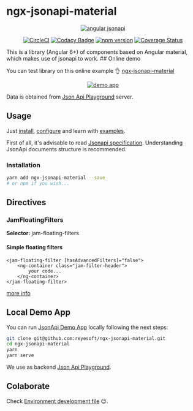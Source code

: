# ngx-jsonapi-material

<div align="center">

[![angular jsonapi](https://user-images.githubusercontent.com/938894/34119450-fa59fec0-e400-11e7-92c1-dd2aff2ebc00.png)](https://github.com/reyesoft/ngx-jsonapi-material)

[![CircleCI](https://circleci.com/gh/reyesoft/ngx-jsonapi-material.svg?style=svg)](https://circleci.com/gh/reyesoft/ngx-jsonapi-material) [![Codacy Badge](https://api.codacy.com/project/badge/Grade/b097196f7f544412a79a99080a41bbc1)](https://www.codacy.com/app/Swimlane/ngx-charts?utm_source=github.com&utm_medium=referral&utm_content=swimlane/ngx-charts&utm_campaign=Badge_Grade) [![npm version](https://badge.fury.io/js/ngx-jsonapi-material.png)](https://badge.fury.io/js/ngx-jsonapi-material) [![Coverage Status](https://coveralls.io/repos/github/reyesoft/ngx-jsonapi-material/badge.svg?branch=master)](https://coveralls.io/github/reyesoft/ngx-jsonapi-material?branch=master)

</div>
This is a library (Angular 6+) of components based on Angular material, which makes use of jsonapi to work.
## Online demo

You can test library on this online example 👌 [ngx-jsonapi-material](https://reyesoft.github.io/ngx-jsonapi-material/)

<div align="center">

[![demo app](https://user-images.githubusercontent.com/938894/39630783-c6f55ed4-4f86-11e8-9376-9acb587fe4c4.gif)](http://ngx-jsonapi-material.reyesoft.com/)

</div>

Data is obtained from [Json Api Playground](http://jsonapiplayground.reyesoft.com/) server.

## Usage

Just [install](#installation), [configure](#dependecies-and-customization) and learn with [examples](#examples).

First of all, it's advisable to read [Jsonapi specification](http://jsonapi.org/). Understanding JsonApi documents structure is recommended.

### Installation

```bash
yarn add ngx-jsonapi-material --save
# or npm if you wish...
```

## Directives

### JamFloatingFilters

**Selector:** jam-floating-filters

#### Simple floating filters

```
<jam-floating-filter [hasAdvancedFilters]="false">
    <ng-container class="jam-filter-header">
        your code...
    </ng-container>
</jam-floating-filter>
```

[more info](https://github.com/reyesoft/ngx-jsonapi-material/wiki/Floating-filters)

## Local Demo App

You can run [JsonApi Demo App](http://ngx-jsonapi-material.reyesoft.com/) locally following the next steps:

```bash
git clone git@github.com:reyesoft/ngx-jsonapi-material.git
cd ngx-jsonapi-material
yarn
yarn serve
```

We use as backend [Json Api Playground](http://jsonapiplayground.reyesoft.com/).

## Colaborate

Check [Environment development file](DEV_ENVIRONMENT.md) 😉.
